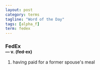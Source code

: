 ```yaml
---
layout: post
category: terms
tagline: "Word of the Day"
tags: [alpha_f]
term: fedex
---
```


<h3>FedEx<br/> <small>&mdash; v. (fed<span>&middot;</span>ex)</small></h3>
<p><ol>
<li>having paid for a former spouse's meal</li>
</ol></p>
